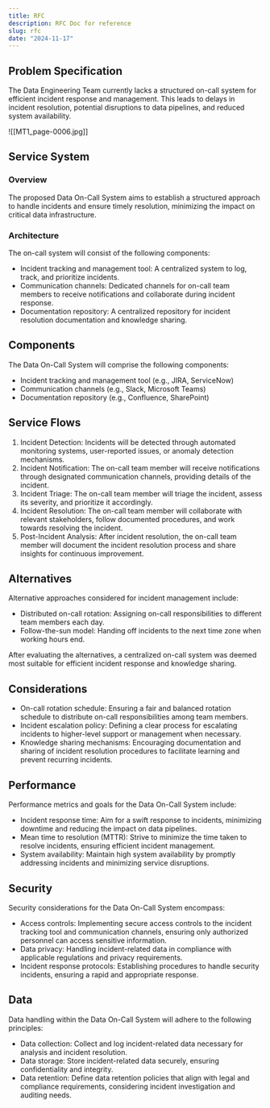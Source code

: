 ```yaml
---
title: RFC
description: RFC Doc for reference
slug: rfc
date: "2024-11-17"
---
```



## Problem Specification

The Data Engineering Team currently lacks a structured on-call system for efficient incident response and management. This leads to delays in incident resolution, potential disruptions to data pipelines, and reduced system availability.

![[MT1_page-0006.jpg]]

## Service System

### Overview

The proposed Data On-Call System aims to establish a structured approach to handle incidents and ensure timely resolution, minimizing the impact on critical data infrastructure.

### Architecture

The on-call system will consist of the following components:

-   Incident tracking and management tool: A centralized system to log, track, and prioritize incidents.
-   Communication channels: Dedicated channels for on-call team members to receive notifications and collaborate during incident response.
-   Documentation repository: A centralized repository for incident resolution documentation and knowledge sharing.

## Components

The Data On-Call System will comprise the following components:

-   Incident tracking and management tool (e.g., JIRA, ServiceNow)
-   Communication channels (e.g., Slack, Microsoft Teams)
-   Documentation repository (e.g., Confluence, SharePoint)

## Service Flows

1.  Incident Detection: Incidents will be detected through automated monitoring systems, user-reported issues, or anomaly detection mechanisms.
2.  Incident Notification: The on-call team member will receive notifications through designated communication channels, providing details of the incident.
3.  Incident Triage: The on-call team member will triage the incident, assess its severity, and prioritize it accordingly.
4.  Incident Resolution: The on-call team member will collaborate with relevant stakeholders, follow documented procedures, and work towards resolving the incident.
5.  Post-Incident Analysis: After incident resolution, the on-call team member will document the incident resolution process and share insights for continuous improvement.

## Alternatives

Alternative approaches considered for incident management include:

-   Distributed on-call rotation: Assigning on-call responsibilities to different team members each day.
-   Follow-the-sun model: Handing off incidents to the next time zone when working hours end.

After evaluating the alternatives, a centralized on-call system was deemed most suitable for efficient incident response and knowledge sharing.

## Considerations

-   On-call rotation schedule: Ensuring a fair and balanced rotation schedule to distribute on-call responsibilities among team members.
-   Incident escalation policy: Defining a clear process for escalating incidents to higher-level support or management when necessary.
-   Knowledge sharing mechanisms: Encouraging documentation and sharing of incident resolution procedures to facilitate learning and prevent recurring incidents.

## Performance

Performance metrics and goals for the Data On-Call System include:

-   Incident response time: Aim for a swift response to incidents, minimizing downtime and reducing the impact on data pipelines.
-   Mean time to resolution (MTTR): Strive to minimize the time taken to resolve incidents, ensuring efficient incident management.
-   System availability: Maintain high system availability by promptly addressing incidents and minimizing service disruptions.

## Security

Security considerations for the Data On-Call System encompass:

-   Access controls: Implementing secure access controls to the incident tracking tool and communication channels, ensuring only authorized personnel can access sensitive information.
-   Data privacy: Handling incident-related data in compliance with applicable regulations and privacy requirements.
-   Incident response protocols: Establishing procedures to handle security incidents, ensuring a rapid and appropriate response.

## Data

Data handling within the Data On-Call System will adhere to the following principles:

-   Data collection: Collect and log incident-related data necessary for analysis and incident resolution.
-   Data storage: Store incident-related data securely, ensuring confidentiality and integrity.
-   Data retention: Define data retention policies that align with legal and compliance requirements, considering incident investigation and auditing needs.